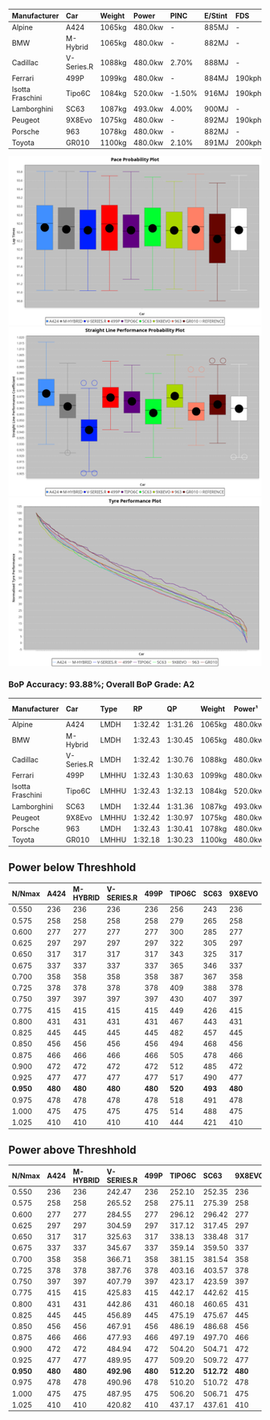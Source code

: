 | Manufacturer     | Car        | Weight | Power   | PINC    | E/Stint | FDS     |
|:-|:-|:-|:-|:-|:-|:-|
| Alpine           | A424       | 1065kg | 480.0kw |    -    | 885MJ   |    -    |
| BMW              | M-Hybrid   | 1065kg | 480.0kw |    -    | 882MJ   |    -    |
| Cadillac         | V-Series.R | 1088kg | 480.0kw | 2.70%   | 888MJ   |    -    |
| Ferrari          | 499P       | 1099kg | 480.0kw |    -    | 884MJ   | 190kph  |
| Isotta Fraschini | Tipo6C     | 1084kg | 520.0kw | -1.50%  | 916MJ   | 190kph  |
| Lamborghini      | SC63       | 1087kg | 493.0kw | 4.00%   | 900MJ   |    -    |
| Peugeot          | 9X8Evo     | 1075kg | 480.0kw |    -    | 892MJ   | 190kph  |
| Porsche          | 963        | 1078kg | 480.0kw |    -    | 882MJ   |    -    |
| Toyota           | GR010      | 1100kg | 480.0kw | 2.10%   | 891MJ   | 200kph  |

![PACECHART](./IMG/AUTO.png)
![STRAIGHTLINEPERFORMANCECHART](./IMG/AUTO_sp.png)
![TYREPERFORMANCECHART](./IMG/AUTO_tw.png)

### BoP Accuracy: 93.88%; Overall BoP Grade: A2
| Manufacturer     | Car        | Type  | RP      | QP      | Weight | Power¹  | Threshhold | PINC    | Power²   | E/Stint | AVG Vmax  | FDS     | RDLC | L/Stint | BOP-Grade | Model Accuracy | Model Points | Match%  | SimDiff |
|:-|:-|:-|:-|:-|:-|:-|:-|:-|:-|:-|:-|:-|:-|:-|:-|:-|:-|:-|:-|
| Alpine           | A424       | LMDH  | 1:32.42 | 1:31.26 | 1065kg | 480.0kw | 250.0kph   |    -    | 480.00kw |  885MJ  | 315.37kph |    -    | 0.98 | 40      | ~A1       | 99.49%         | 1360         | 100.00% | +0.13   |
| BMW              | M-Hybrid   | LMDH  | 1:32.43 | 1:30.45 | 1065kg | 480.0kw | 250.0kph   |    -    | 480.00kw |  882MJ  | 314.05kph |    -    | 1.00 | 40      | ~A1       | 98.62%         | 2363         | 100.00% | +0.41   |
| Cadillac         | V-Series.R | LMDH  | 1:32.42 | 1:30.76 | 1088kg | 480.0kw | 250.0kph   | 2.70%   | 493.00kw |  888MJ  | 309.30kph |    -    | 0.98 | 40      | +A2       | 98.50%         | 4201         | 93.74%  | +0.74   |
| Ferrari          | 499P       | LMHHU | 1:32.43 | 1:30.63 | 1099kg | 480.0kw | 250.0kph   |    -    | 480.00kw |  884MJ  | 312.57kph | 190kph  | 0.99 | 40      | ~A1       | 100.00%        | 4441         | 100.00% | +0.77   |
| Isotta Fraschini | Tipo6C     | LMHHU | 1:32.43 | 1:32.13 | 1084kg | 520.0kw | 250.0kph   | -1.50%  | 512.20kw |  916MJ  | 315.90kph | 190kph  | 1.02 | 40      | +C1       | 98.48%         | 130          | 77.84%  | #       |
| Lamborghini      | SC63       | LMDH  | 1:32.44 | 1:31.36 | 1087kg | 493.0kw | 250.0kph   | 4.00%   | 512.70kw |  900MJ  | 313.49kph |    -    | 1.00 | 40      | ~A1       | 100.00%        | 784          | 100.00% | #       |
| Peugeot          | 9X8Evo     | LMHHU | 1:32.42 | 1:30.97 | 1075kg | 480.0kw | 250.0kph   |    -    | 480.00kw |  892MJ  | 314.71kph | 190kph  | 0.97 | 40      | +B2       | 100.00%        | 808          | 84.77%  | +0.52   |
| Porsche          | 963        | LMDH  | 1:32.43 | 1:30.41 | 1078kg | 480.0kw | 250.0kph   |    -    | 480.00kw |  882MJ  | 311.55kph |    -    | 0.99 | 40      | ~A1       | 99.87%         | 12613        | 100.00% | +0.58   |
| Toyota           | GR010      | LMHHU | 1:32.18 | 1:30.23 | 1100kg | 480.0kw | 250.0kph   | 2.10%   | 490.10kw |  891MJ  | 311.74kph | 200kph  | 0.99 | 40      | -B1       | 99.73%         | 2956         | 88.60%  | +0.33   |

## Power below Threshhold
| N/Nmax    | A424    | M-HYBRID | V-SERIES.R | 499P    | TIPO6C  | SC63    | 9X8EVO  | 963     | GR010   |
|:-|:-|:-|:-|:-|:-|:-|:-|:-|:-|
|  0.550    |  236    |  236     |  236       |  236    |  256    |  243    |  236    |  236    |  236    |
|  0.575    |  258    |  258     |  258       |  258    |  279    |  265    |  258    |  258    |  258    |
|  0.600    |  277    |  277     |  277       |  277    |  300    |  285    |  277    |  277    |  277    |
|  0.625    |  297    |  297     |  297       |  297    |  322    |  305    |  297    |  297    |  297    |
|  0.650    |  317    |  317     |  317       |  317    |  343    |  325    |  317    |  317    |  317    |
|  0.675    |  337    |  337     |  337       |  337    |  365    |  346    |  337    |  337    |  337    |
|  0.700    |  358    |  358     |  358       |  358    |  387    |  367    |  358    |  358    |  358    |
|  0.725    |  378    |  378     |  378       |  378    |  409    |  388    |  378    |  378    |  378    |
|  0.750    |  397    |  397     |  397       |  397    |  430    |  407    |  397    |  397    |  397    |
|  0.775    |  415    |  415     |  415       |  415    |  449    |  426    |  415    |  415    |  415    |
|  0.800    |  431    |  431     |  431       |  431    |  467    |  443    |  431    |  431    |  431    |
|  0.825    |  445    |  445     |  445       |  445    |  482    |  457    |  445    |  445    |  445    |
|  0.850    |  456    |  456     |  456       |  456    |  494    |  468    |  456    |  456    |  456    |
|  0.875    |  466    |  466     |  466       |  466    |  505    |  478    |  466    |  466    |  466    |
|  0.900    |  472    |  472     |  472       |  472    |  512    |  485    |  472    |  472    |  472    |
|  0.925    |  477    |  477     |  477       |  477    |  517    |  490    |  477    |  477    |  477    |
| **0.950** | **480** | **480**  | **480**    | **480** | **520** | **493** | **480** | **480** | **480** |
|  0.975    |  478    |  478     |  478       |  478    |  518    |  491    |  478    |  478    |  478    |
|  1.000    |  475    |  475     |  475       |  475    |  514    |  488    |  475    |  475    |  475    |
|  1.025    |  410    |  410     |  410       |  410    |  444    |  421    |  410    |  410    |  410    |

## Power above Threshhold
| N/Nmax    | A424    | M-HYBRID | V-SERIES.R | 499P    | TIPO6C     | SC63       | 9X8EVO  | 963     | GR010      |
|:-|:-|:-|:-|:-|:-|:-|:-|:-|:-|
|  0.550    |  236    |  236     |  242.47    |  236    |  252.10    |  252.35    |  236    |  236    |  241.04    |
|  0.575    |  258    |  258     |  265.52    |  258    |  275.11    |  275.39    |  258    |  258    |  264.04    |
|  0.600    |  277    |  277     |  284.55    |  277    |  296.12    |  296.42    |  277    |  277    |  283.05    |
|  0.625    |  297    |  297     |  304.59    |  297    |  317.12    |  317.45    |  297    |  297    |  303.05    |
|  0.650    |  317    |  317     |  325.63    |  317    |  338.13    |  338.48    |  317    |  317    |  324.05    |
|  0.675    |  337    |  337     |  345.67    |  337    |  359.14    |  359.50    |  337    |  337    |  344.06    |
|  0.700    |  358    |  358     |  366.71    |  358    |  381.15    |  381.54    |  358    |  358    |  365.06    |
|  0.725    |  378    |  378     |  387.76    |  378    |  403.16    |  403.57    |  378    |  378    |  386.06    |
|  0.750    |  397    |  397     |  407.79    |  397    |  423.17    |  423.59    |  397    |  397    |  405.07    |
|  0.775    |  415    |  415     |  425.83    |  415    |  442.17    |  442.62    |  415    |  415    |  424.07    |
|  0.800    |  431    |  431     |  442.86    |  431    |  460.18    |  460.65    |  431    |  431    |  440.07    |
|  0.825    |  445    |  445     |  456.89    |  445    |  475.19    |  475.67    |  445    |  445    |  455.07    |
|  0.850    |  456    |  456     |  467.91    |  456    |  486.19    |  486.68    |  456    |  456    |  466.08    |
|  0.875    |  466    |  466     |  477.93    |  466    |  497.19    |  497.70    |  466    |  466    |  476.08    |
|  0.900    |  472    |  472     |  484.94    |  472    |  504.20    |  504.71    |  472    |  472    |  482.08    |
|  0.925    |  477    |  477     |  489.95    |  477    |  509.20    |  509.72    |  477    |  477    |  487.08    |
| **0.950** | **480** | **480**  | **492.96** | **480** | **512.20** | **512.72** | **480** | **480** | **490.08** |
|  0.975    |  478    |  478     |  490.96    |  478    |  510.20    |  510.72    |  478    |  478    |  488.08    |
|  1.000    |  475    |  475     |  487.95    |  475    |  506.20    |  506.71    |  475    |  475    |  485.08    |
|  1.025    |  410    |  410     |  420.82    |  410    |  437.17    |  437.61    |  410    |  410    |  419.07    |
